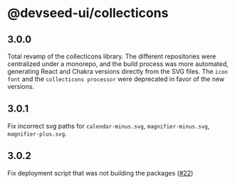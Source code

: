 # @devseed-ui/collecticons

## 3.0.0
Total revamp of the collecticons library. The different repositories were centralized under a monorepo, and the build process was more automated, generating React and Chakra versions directly from the SVG files.
The `icon font` and the `collecticons processor` were deprecated in favor of the new versions.

## 3.0.1
Fix incorrect svg paths for `calendar-minus.svg`, `magnifier-minus.svg`, `magnifier-plus.svg`.

## 3.0.2
Fix deployment script that was not building the packages ([#22](https://github.com/developmentseed/collecticons/issues/22))